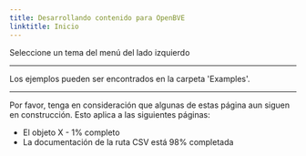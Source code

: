 ```yaml
---
title: Desarrollando contenido para OpenBVE
linktitle: Inicio
---
```


Seleccione un tema del menú del lado izquierdo

---

Los ejemplos pueden ser encontrados en la carpeta 'Examples'.

---

Por favor, tenga en consideración que algunas de estas página aun siguen en construcción. Esto aplica a las siguientes páginas:

- El objeto X - 1% completo
- La documentación de la ruta CSV está 98% completada